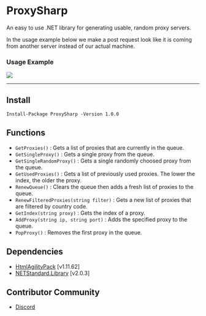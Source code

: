 # ProxySharp
An easy to use .NET library for generating usable, random proxy servers.

In the usage example below we make a post request look like it is coming from another server instead of our actual machine.
### Usage Example
![](https://i.imgur.com/6sX9yXG.png)

---
## Install
```
Install-Package ProxySharp -Version 1.0.0
```
## Functions
- `GetProxies()` : Gets a list of proxies that are currently in the queue.
- `GetSingleProxy()` : Gets a single proxy from the queue.
- `GetSingleRandomProxy()` : Gets a single randomly choosed proxy from the queue.
- `GetUsedProxies()` :  Gets a list of previously used proxies. The lower the index, the older the proxy.
- `RenewQueue()` : Clears the queue then adds a fresh list of proxies to the queue.
- `RenewFilteredProxies(string filter)` : Gets a new list of proxies that are filtered by country code.
- `GetIndex(string proxy)` : Gets the index of a proxy.
- `AddProxy(string ip, string port)` : Adds the specified proxy to the queue.
- `PopProxy()` : Removes the first proxy in the queue.
## Dependencies
- [HtmlAgilityPack](https://www.nuget.org/packages/HtmlAgilityPack/) [v1.11.62]
- [NETStandard.Library](https://www.nuget.org/packages/NETStandard.Library) [v2.0.3]
## Contributor Community
- [Discord](https://discord.gg/4Nm6B5WW)

